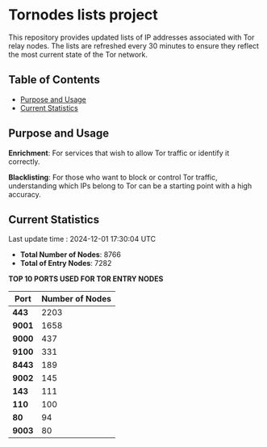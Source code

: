 # Tornodes lists project

This repository provides updated lists of IP addresses associated with Tor relay nodes. The lists are refreshed every 30 minutes to ensure they reflect the most current state of the Tor network.

## Table of Contents

- [Purpose and Usage](#purpose-and-usage)
- [Current Statistics](#current-statistics)


## Purpose and Usage

**Enrichment**: For services that wish to allow Tor traffic or identify it correctly.

**Blacklisting**: For those who want to block or control Tor traffic, understanding which IPs belong to Tor can be a starting point with a high accuracy.

## Current Statistics

Last update time : 2024-12-01 17:30:04 UTC

- **Total Number of Nodes**: 8766
- **Total of Entry Nodes**: 7282

**TOP 10 PORTS USED FOR TOR ENTRY NODES**

| **Port** | **Number of Nodes** |
|------|-----------------|
| **443**   | 2203  |
| **9001**   | 1658  |
| **9000**   | 437  |
| **9100**   | 331  |
| **8443**   | 189  |
| **9002**   | 145  |
| **143**   | 111  |
| **110**   | 100  |
| **80**   | 94  |
| **9003**   | 80  |

